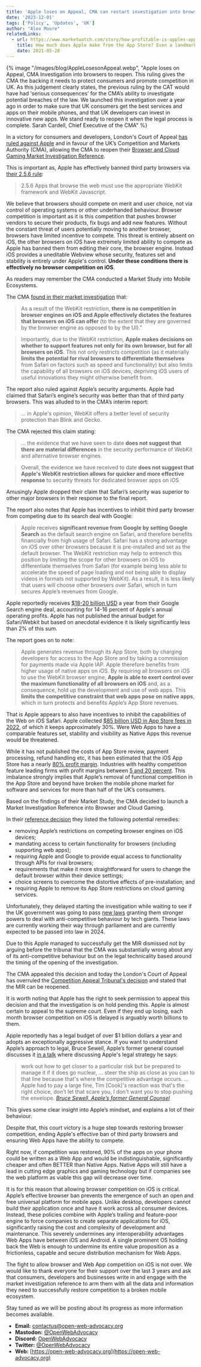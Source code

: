 ```yaml
---
title: 'Apple loses on Appeal, CMA can restart investigation into browsers'
date: '2023-12-01'
tags: ['Policy', 'Updates', 'UK']
author: "Alex Moore"
relatedLinks:
  - url: https://www.marketwatch.com/story/how-profitable-is-apples-app-store-even-a-landmark-antitrust-trial-couldnt-tell-us-11622224506
    title: How much does Apple make from the App Store? Even a landmark antitrust trial couldn’t reveal it
    date: 2021-05-28
---
```


{% image
  "/images/blog/AppleLosesonAppeal.webp",
  "Apple loses on Appeal,  CMA Investigation into browsers to reopen. This ruling gives the CMA the backing it needs to protect consumers and promote competition in UK. As this judgement clearly states, the previous ruling by the CAT would have had ‘serious consequences’ for the CMA’s ability to investigate potential breaches of the law. We launched this investigation over a year ago in order to make sure that UK consumers get the best services and apps on their mobile phones, and that UK developers can invest in innovative new apps. We stand ready to reopen it when the legal process is complete. Sarah Cardell, Chief Executive of the CMA"
%}

In a victory for consumers and developers, London's Court of Appeal [has ruled against Apple](https://caselaw.nationalarchives.gov.uk/ewca/civ/2023/1445) and in favour of the UK’s Competition and Markets Authority (CMA), allowing the CMA to reopen their [Browser and Cloud Gaming Market Investigation Reference](https://www.gov.uk/cma-cases/mobile-browsers-and-cloud-gaming).

This is important as, Apple has effectively banned third party browsers via [their 2.5.6 rule](https://developer.apple.com/app-store/review/guidelines/#:~:text=2.5.6%20Apps%20that%20browse%20the%20web%20must%20use%20the%20appropriate%20WebKit%20framework%20and%20WebKit%20Javascript.):
> 2.5.6 Apps that browse the web must use the appropriate WebKit framework and WebKit Javascript.

We believe that browsers should compete on merit and user choice, not via control of operating systems or other underhanded behaviour. Browser competition is important as it is this competition that pushes browser vendors to secure their products, fix bugs and add new features. Without the constant threat of users potentially moving to another browser, browsers have limited incentive to compete. This threat is entirely absent on iOS, the other browsers on iOS have extremely limited ability to compete as Apple has banned them from editing their core, the browser engine. Instead iOS provides a uneditable Webview whose security, features set and stability is entirely under Apple's control. **Under these conditions there is effectively no browser competition on iOS**.

As readers may remember the CMA conducted a Market Study into Mobile Ecosystems.

The CMA [found in their market investigation](https://www.gov.uk/government/publications/mobile-ecosystems-market-study-interim-report/interim-report#:~:text=Impact%20of%20the%20WebKit%20restriction) that:
> As a result of the WebKit restriction, **there is no competition in browser engines on iOS and Apple effectively dictates the features that browsers on iOS can offer** (to the extent that they are governed by the browser engine as opposed to by the UI)."

> Importantly, due to the WebKit restriction, **Apple makes decisions on whether to support features not only for its own browser, but for all browsers on iOS**. This not only restricts competition (as it materially **limits the potential for rival browsers to differentiate themselves** from Safari on factors such as speed and functionality) but also limits the capability of all browsers on iOS devices, depriving iOS users of useful innovations they might otherwise benefit from.

The report also ruled against Apple’s security arguments. Apple had claimed that Safari’s engine’s security was better than that of third party browsers. This was alluded to in the CMA’s interim report:

> ... in Apple's opinion, WebKit offers a better level of security protection than Blink and Gecko.

The CMA rejected this claim stating:
>... the evidence that we have seen to date **does not suggest that there are material differences** in the security performance of WebKit and alternative browser engines.

> Overall, the evidence we have received to date **does not suggest that Apple's WebKit restriction allows for quicker and more effective response** to security threats for dedicated browser apps on iOS

Amusingly Apple dropped their claim that Safari’s security was superior to other major browsers in their response to the final report.

The report also notes that Apple has incentives to inhibit third party browser from competing due to its search deal with Google:

> Apple receives **significant revenue from Google by setting Google Search** as the default search engine on Safari, and therefore benefits financially from high usage of Safari. Safari has a strong advantage on iOS over other browsers because it is pre-installed and set as the default browser. The WebKit restriction may help to entrench this position by limiting the scope for other browsers on iOS to differentiate themselves from Safari (for example being less able to accelerate the speed of page loading and not being able to display videos in formats not supported by WebKit). As a result, it is less likely that users will choose other browsers over Safari, which in turn secures Apple’s revenues from Google.

Apple reportedly receives [$18-20 billion USD](https://www.theregister.com/2023/10/10/google_pays_apple_18_20_claims_bernstein/#:~:text=%22We%20estimate%20that%20the%20ISA,of%20Apple's%20annual%20operating%20profits.%22) a year from their Google Search engine deal, accounting for 14-16 percent of Apple's annual operating profits. Apple has not published the annual budget for Safari/Webkit but based on anecdotal evidence it is likely significantly less than 2% of this sum.

The report goes on to note:

>Apple generates revenue through its App Store, both by charging developers for access to the App Store and by taking a commission for payments made via Apple IAP. Apple therefore benefits from higher usage of native apps on iOS. By requiring all browsers on iOS to use the WebKit browser engine, **Apple is able to exert control over the maximum functionality of all browsers on iOS** and, as a consequence, hold up the development and use of web apps. This **limits the competitive constraint that web apps pose on native apps**, which in turn protects and benefits Apple’s App Store revenues.

That is Apple appears to also have incentives to inhibit the capabilities of the Web on iOS Safari. Apple collected [$85 billion USD in App Store fees in 2022](https://www.cnbc.com/2023/01/10/apple-app-store-revenue-update-shows-slowing-growth-.html#:~:text=If%20all%20developers%20paid%20a%2030%25%20cut%20to,billion%20in%202022%2C%20based%20on%20a%20CNBC%20analysis.), of which it keeps approximately 30%. Were Web Apps to have a comparable features set, stability and visibility as Native Apps this revenue would be threatened. 

While it has not published the costs of App Store review, payment processing, refund handling etc, it has been estimated that the iOS App Store has a nearly [80% profit margin](https://www.marketwatch.com/story/how-profitable-is-apples-app-store-even-a-landmark-antitrust-trial-couldnt-tell-us-11622224506). Industries with healthy competition feature leading firms with profit margins between [5 and 20 percent](https://www.brex.com/blog/what-is-a-good-profit-margin). This imbalance strongly implies that Apple’s removal of functional competition in the App Store and beyond have broken the mobile phone market for software and services for more than half of the UK’s consumers.

Based on the findings of their Market Study, the CMA decided to launch a Market Investigation Reference into Browser and Cloud Gaming.

In their [reference decision](https://assets.publishing.service.gov.uk/media/637b65c0d3bf7f7208f6c709/reference_decision__1_.pdf) they listed the following potential remedies:
* removing Apple’s restrictions on competing browser engines on iOS devices;
* mandating access to certain functionality for browsers (including supporting web apps);
* requiring Apple and Google to provide equal access to functionality through APIs for rival browsers;
* requirements that make it more straightforward for users to change the default browser within their device settings;
* choice screens to overcome the distortive effects of pre-installation; and
* requiring Apple to remove its App Store restrictions on cloud gaming services. 

Unfortunately, they delayed starting the investigation while waiting to see if the UK government was going to pass [new laws](https://bills.parliament.uk/bills/3453) granting them stronger powers to deal with anti-competitive behaviour by tech giants. These laws are currently working their way through parliament and are currently expected to be passed into law in 2024.

Due to this Apple managed to successfully get the MIR dismissed not by arguing before the tribunal that the CMA was substantially wrong about any of its anti-competitive behaviour but on the legal technicality based around the timing of the opening of the investigation.

The CMA appealed this decision and today the London's Court of Appeal has overruled the [Competition Appeal Tribunal's decision](https://www.catribunal.org.uk/cases/157661223-apple-inc-others) and stated that the MIR can be reopened.

It is worth noting that Apple has the right to seek permission to appeal this decision and that the investigation is on hold pending this. Apple is almost certain to appeal to the supreme court. Even if they end up losing, each month browser competition on iOS is delayed is arguably worth billions to them.

Apple reportedly has a legal budget of over $1 billion dollars a year and adopts an exceptionally aggressive stance. If you want to understand Apple’s approach to legal, Bruce Sewell, Apple’s former general counsel discusses it [in a talk](https://www.youtube.com/watch?v=-wuf3KI76Ds) where discussing Apple's legal strategy he says:

> work out how to get closer to a particular risk but be prepared to manage it if it does go nuclear, … steer the ship as close as you can to that line because that's where the competitive advantage occurs. … Apple had to pay a large fine, Tim [Cook]'s reaction was that's the right choice, don't let that scare you, I don't want you to stop pushing the envelope.
> <cite>[Bruce Sewell, Apple’s former General Counsel](https://www.youtube.com/watch?v=-wuf3KI76Ds)</cite>

This gives some clear insight into Apple’s mindset, and explains a lot of their behaviour.

Despite that, this court victory is a huge step towards restoring browser competition, ending Apple's effective ban of third party browsers and ensuring Web Apps have the ability to compete.

Right now, if competition was restored, 90% of the apps on your phone could be written as a Web App and would be indistinguishable, significantly cheaper and often BETTER than Native Apps. Native Apps will still have a lead in cutting edge graphics and gaming technology but if companies see the web platform as viable this gap will decrease over time.

It is for this reason that allowing browser competition on iOS is critical. Apple’s effective browser ban prevents the emergence of such an open and free universal platform for mobile apps. Unlike desktop, developers cannot build their application once and have it work across all consumer devices. Instead, these policies combine with Apple’s trailing and feature-poor engine to force companies to create separate applications for iOS, significantly raising the cost and complexity of development and maintenance. This severely undermines any interoperability advantages Web Apps have between iOS and Android. A single prominent OS holding back the Web is enough to undermine its entire value proposition as a frictionless, capable and secure distribution mechanism for Web Apps.

The fight to allow browser and Web App competition on iOS is not over. We would like to thank everyone for their support over the last 3 years and ask that consumers, developers and businesses write in and engage with the market investigation reference to arm them with all the data and information they need to successfully restore competition to a broken mobile ecosystem. 

Stay tuned as we will be posting about its progress as more information becomes available.

- **Email:**        [contactus@open-web-advocacy.org](mailto:contactus@open-web-advocacy.org)
- **Mastodon:**      [@OpenWebAdvocacy](https://mastodon.social/@owa)
- **Discord:**      [OpenWebAdvocacy](https://discord.gg/x53hkqrRKx)
- **Twitter:**      [@OpenWebAdvocacy](https://twitter.com/OpenWebAdvocacy)
- **Web:**         [https://open-web-advocacy.org](https://open-web-advocacy.org)
